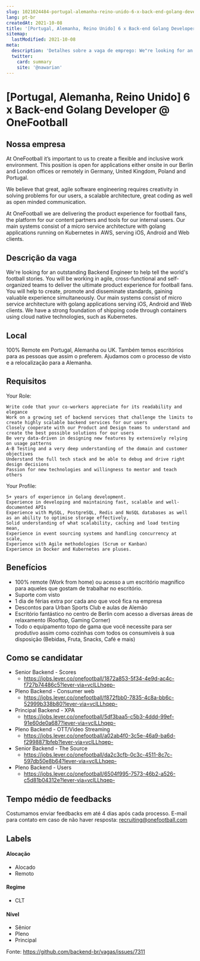 ```yaml
---
slug: 1021024484-portugal-alemanha-reino-unido-6-x-back-end-golang-developer-at-onefootball
lang: pt-br
createdAt: 2021-10-08
title: '[Portugal, Alemanha, Reino Unido] 6 x Back-end Golang Developer @ OneFootball - Vaga de Emprego'
sitemap:
  lastModified: 2021-10-08
meta:
  description: 'Detalhes sobre a vaga de emprego: We"re looking for an outstanding Backend Engineer to help tell the world"s football stories. You will be working in agile, cross-functional and self-organized teams to deliver the ultimate product experience for football fans. You will help to create, promote and disseminate standards, gaining valuable experience simultaneously. Our main systems consist of micro service architecture with golang applications serving iOS, Android and Web clients. We have a strong foundation of shipping code through containers using cloud native technologies, such as Kubernetes.'
  twitter:
    card: summary
    site: '@nawarian'
---
```


# [Portugal, Alemanha, Reino Unido] 6 x Back-end Golang Developer @ OneFootball

<!--
==================================================
Caso a vaga for remoto durante a pandemia informar no texto "Remoto durante o covid"
==================================================
-->
<!-- 
==================================================
POR FAVOR, SÓ POSTE SE A VAGA FOR PARA BACK-END!

Não faça distinção de gênero no título da vaga.

Use: "Back-End Developer" ao invés de 
"Desenvolvedor Back-End" \o/

Exemplo: `[São Paulo] Back-End Developer @ NOME DA EMPRESA`
==================================================
-->
<!--
==================================================
Caso a vaga for remoto durante a pandemia deixar a linha abaixo
==================================================
-->

## Nossa empresa

At OneFootball it’s important to us to create a flexible and inclusive work environment. This position is open for applications either onsite in our Berlin and London offices or remotely in Germany, United Kingdom, Poland and Portugal.

We believe that great, agile software engineering requires creativity in solving problems for our users, a scalable architecture, great coding as well as open minded communication.

At OneFootball we are delivering the product experience for football fans, the platform for our content partners and tools for our internal users. Our main systems consist of a micro service architecture with golang applications running on Kubernetes in AWS, serving iOS, Android and Web clients.



## Descrição da vaga

We're looking for an outstanding Backend Engineer to help tell the world's football stories. You will be working in agile, cross-functional and self-organized teams to deliver the ultimate product experience for football fans. You will help to create, promote and disseminate standards, gaining valuable experience simultaneously. Our main systems consist of micro service architecture with golang applications serving iOS, Android and Web clients. We have a strong foundation of shipping code through containers using cloud native technologies, such as Kubernetes.



## Local

100% Remote em Portugal, Alemanha ou UK.
Também temos escritórios para as pessoas que assim o preferem.
Ajudamos com o processo de visto e a relocalização para a Alemanha.

## Requisitos

Your Role:

    Write code that your co-workers appreciate for its readability and elegance
    Work on a growing set of backend services that challenge the limits to create highly scalable backend services for our users
    Closely cooperate with our Product and Design teams to understand and create the best possible solutions for our users
    Be very data-driven in designing new features by extensively relying on usage patterns
    A-B Testing and a very deep understanding of the domain and customer objectives
    Understand the full tech stack and be able to debug and drive right design decisions
    Passion for new technologies and willingness to mentor and teach others

Your Profile:

    5+ years of experience in Golang development.
    Experience in developing and maintaining fast, scalable and well-documented APIs
    Experience with MySQL, PostgreSQL, Redis and NoSQL databases as well as an ability to optimise storage effectively,
    Solid understanding of what scalability, caching and load testing mean,
    Experience in event sourcing systems and handling concurrency at scale,
    Experience with Agile methodologies (Scrum or Kanban)
    Experience in Docker and Kubernetes are pluses.

## Benefícios

-  100% remote (Work from home) ou acesso a um escritório magnífico para aqueles que gostam de trabalhar no escritório.
-  Suporte com visto
-  1 dia de férias extra por cada ano que você fica na empresa
-  Descontos para Urban Sports Club e aulas de Alemão
-  Escritório fantástico no centro de Berlin com acesso a diversas áreas de relaxamento (Rooftop, Gaming Corner)
-  Todo o equipamento topo de gama que você necessite para ser produtivo assim como cozinhas com todos os consumíveis à sua disposição (Bebidas, Fruta, Snacks, Café e mais)



## Como se candidatar

- Senior Backend - Scores 
    - https://jobs.lever.co/onefootball/1872a853-5f34-4e9d-ac4c-f727b74486c5?lever-via=vclLLhqep-
- Pleno Backend - Consumer web
    - https://jobs.lever.co/onefootball/f872fbb0-7835-4c8a-bb6c-52999b338b80?lever-via=vclLLhqep-
- Principal Backend - XPA 
    - https://jobs.lever.co/onefootball/5df3baa5-c5b3-4ddd-99ef-91e60de0a687?lever-via=vclLLhqep-
- Pleno Backend - OTT/Video Streaming 
    - https://jobs.lever.co/onefootball/a02ab4f0-3c5e-46a9-ba6d-f2998871bfeb?lever-via=vclLLhqep-
- Senior Backend - The Source 
   - https://jobs.lever.co/onefootball/da2c3cfb-0c3c-4511-8c7c-597db50e8b64?lever-via=vclLLhqep-
- Pleno Backend - Users 
  - https://jobs.lever.co/onefootball/6504f995-7573-46b2-a526-c5d81b04312e?lever-via=vclLLhqep- 

## Tempo médio de feedbacks

Costumamos enviar feedbacks em até 4 dias após cada processo.
E-mail para contato em caso de não haver resposta: recruiting@onefootball.com

## Labels
<!-- retire os labels que não fazem sentido à vaga -->

#### Alocação
- Alocado
- Remoto

#### Regime
- CLT

#### Nível
- Sênior
- Pleno
- Principal



Fonte: https://github.com/backend-br/vagas/issues/7311